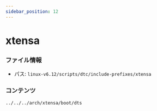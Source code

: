 ```yaml
---
sidebar_position: 12
---
```

# xtensa

### ファイル情報

- パス: `linux-v6.12/scripts/dtc/include-prefixes/xtensa`

### コンテンツ

```txt
../../../arch/xtensa/boot/dts
```
